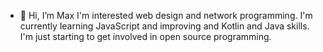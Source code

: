 - 👋 Hi, I’m Max
I'm interested web design and network programming. I'm currently learning JavaScript and improving and Kotlin and Java skills. I'm just starting to get 
involved in open source programming. 

<!---
mwbauer459/mwbauer459 is a ✨ special ✨ repository because its `README.md` (this file) appears on your GitHub profile.
You can click the Preview link to take a look at your changes.
--->
